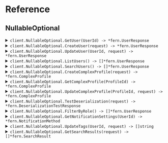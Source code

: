 # Reference
## NullableOptional
<details><summary><code>client.NullableOptional.GetUser(UserId) -> *fern.UserResponse</code></summary>
<dl>
<dd>

#### 📝 Description

<dl>
<dd>

<dl>
<dd>

Get a user by ID
</dd>
</dl>
</dd>
</dl>

#### 🔌 Usage

<dl>
<dd>

<dl>
<dd>

```go
client.NullableOptional.GetUser(
        context.TODO(),
        "userId",
    )
}
```
</dd>
</dl>
</dd>
</dl>

#### ⚙️ Parameters

<dl>
<dd>

<dl>
<dd>

**userId:** `string` 
    
</dd>
</dl>
</dd>
</dl>


</dd>
</dl>
</details>

<details><summary><code>client.NullableOptional.CreateUser(request) -> *fern.UserResponse</code></summary>
<dl>
<dd>

#### 📝 Description

<dl>
<dd>

<dl>
<dd>

Create a new user
</dd>
</dl>
</dd>
</dl>

#### 🔌 Usage

<dl>
<dd>

<dl>
<dd>

```go
client.NullableOptional.CreateUser(
        context.TODO(),
        &fern.CreateUserRequest{
            Username: "username",
            Email: fern.String(
                "email",
            ),
            Phone: fern.String(
                "phone",
            ),
            Address: &fern.Address{
                Street: "street",
                City: fern.String(
                    "city",
                ),
                State: fern.String(
                    "state",
                ),
                ZipCode: "zipCode",
                Country: fern.String(
                    "country",
                ),
                BuildingId: fern.String(
                    "buildingId",
                ),
                TenantId: fern.String(
                    "tenantId",
                ),
            },
        },
    )
}
```
</dd>
</dl>
</dd>
</dl>

#### ⚙️ Parameters

<dl>
<dd>

<dl>
<dd>

**request:** `*fern.CreateUserRequest` 
    
</dd>
</dl>
</dd>
</dl>


</dd>
</dl>
</details>

<details><summary><code>client.NullableOptional.UpdateUser(UserId, request) -> *fern.UserResponse</code></summary>
<dl>
<dd>

#### 📝 Description

<dl>
<dd>

<dl>
<dd>

Update a user (partial update)
</dd>
</dl>
</dd>
</dl>

#### 🔌 Usage

<dl>
<dd>

<dl>
<dd>

```go
client.NullableOptional.UpdateUser(
        context.TODO(),
        "userId",
        &fern.UpdateUserRequest{
            Username: fern.String(
                "username",
            ),
            Email: fern.String(
                "email",
            ),
            Phone: fern.String(
                "phone",
            ),
            Address: &fern.Address{
                Street: "street",
                City: fern.String(
                    "city",
                ),
                State: fern.String(
                    "state",
                ),
                ZipCode: "zipCode",
                Country: fern.String(
                    "country",
                ),
                BuildingId: fern.String(
                    "buildingId",
                ),
                TenantId: fern.String(
                    "tenantId",
                ),
            },
        },
    )
}
```
</dd>
</dl>
</dd>
</dl>

#### ⚙️ Parameters

<dl>
<dd>

<dl>
<dd>

**userId:** `string` 
    
</dd>
</dl>

<dl>
<dd>

**request:** `*fern.UpdateUserRequest` 
    
</dd>
</dl>
</dd>
</dl>


</dd>
</dl>
</details>

<details><summary><code>client.NullableOptional.ListUsers() -> []*fern.UserResponse</code></summary>
<dl>
<dd>

#### 📝 Description

<dl>
<dd>

<dl>
<dd>

List all users
</dd>
</dl>
</dd>
</dl>

#### 🔌 Usage

<dl>
<dd>

<dl>
<dd>

```go
client.NullableOptional.ListUsers(
        context.TODO(),
        &fern.ListUsersRequest{
            Limit: fern.Int(
                1,
            ),
            Offset: fern.Int(
                1,
            ),
            IncludeDeleted: fern.Bool(
                true,
            ),
            SortBy: fern.String(
                "sortBy",
            ),
        },
    )
}
```
</dd>
</dl>
</dd>
</dl>

#### ⚙️ Parameters

<dl>
<dd>

<dl>
<dd>

**limit:** `*int` 
    
</dd>
</dl>

<dl>
<dd>

**offset:** `*int` 
    
</dd>
</dl>

<dl>
<dd>

**includeDeleted:** `*bool` 
    
</dd>
</dl>

<dl>
<dd>

**sortBy:** `*string` 
    
</dd>
</dl>
</dd>
</dl>


</dd>
</dl>
</details>

<details><summary><code>client.NullableOptional.SearchUsers() -> []*fern.UserResponse</code></summary>
<dl>
<dd>

#### 📝 Description

<dl>
<dd>

<dl>
<dd>

Search users
</dd>
</dl>
</dd>
</dl>

#### 🔌 Usage

<dl>
<dd>

<dl>
<dd>

```go
client.NullableOptional.SearchUsers(
        context.TODO(),
        &fern.SearchUsersRequest{
            Query: "query",
            Department: fern.String(
                "department",
            ),
            Role: fern.String(
                "role",
            ),
            IsActive: fern.Bool(
                true,
            ),
        },
    )
}
```
</dd>
</dl>
</dd>
</dl>

#### ⚙️ Parameters

<dl>
<dd>

<dl>
<dd>

**query:** `string` 
    
</dd>
</dl>

<dl>
<dd>

**department:** `*string` 
    
</dd>
</dl>

<dl>
<dd>

**role:** `*string` 
    
</dd>
</dl>

<dl>
<dd>

**isActive:** `*bool` 
    
</dd>
</dl>
</dd>
</dl>


</dd>
</dl>
</details>

<details><summary><code>client.NullableOptional.CreateComplexProfile(request) -> *fern.ComplexProfile</code></summary>
<dl>
<dd>

#### 📝 Description

<dl>
<dd>

<dl>
<dd>

Create a complex profile to test nullable enums and unions
</dd>
</dl>
</dd>
</dl>

#### 🔌 Usage

<dl>
<dd>

<dl>
<dd>

```go
client.NullableOptional.CreateComplexProfile(
        context.TODO(),
        &fern.ComplexProfile{
            Id: "id",
            NullableRole: fern.UserRoleAdmin.Ptr(),
            OptionalRole: fern.UserRoleAdmin.Ptr(),
            OptionalNullableRole: fern.UserRoleAdmin.Ptr(),
            NullableStatus: fern.UserStatusActive.Ptr(),
            OptionalStatus: fern.UserStatusActive.Ptr(),
            OptionalNullableStatus: fern.UserStatusActive.Ptr(),
            NullableNotification: &fern.NotificationMethod{
                Email: &fern.EmailNotification{
                    EmailAddress: "emailAddress",
                    Subject: "subject",
                    HtmlContent: fern.String(
                        "htmlContent",
                    ),
                },
            },
            OptionalNotification: &fern.NotificationMethod{
                Email: &fern.EmailNotification{
                    EmailAddress: "emailAddress",
                    Subject: "subject",
                    HtmlContent: fern.String(
                        "htmlContent",
                    ),
                },
            },
            OptionalNullableNotification: &fern.NotificationMethod{
                Email: &fern.EmailNotification{
                    EmailAddress: "emailAddress",
                    Subject: "subject",
                    HtmlContent: fern.String(
                        "htmlContent",
                    ),
                },
            },
            NullableSearchResult: &fern.SearchResult{
                User: &fern.UserResponse{
                    Id: "id",
                    Username: "username",
                    Email: fern.String(
                        "email",
                    ),
                    Phone: fern.String(
                        "phone",
                    ),
                    CreatedAt: fern.MustParseDateTime(
                        "2024-01-15T09:30:00Z",
                    ),
                    UpdatedAt: fern.Time(
                        fern.MustParseDateTime(
                            "2024-01-15T09:30:00Z",
                        ),
                    ),
                    Address: &fern.Address{
                        Street: "street",
                        City: fern.String(
                            "city",
                        ),
                        State: fern.String(
                            "state",
                        ),
                        ZipCode: "zipCode",
                        Country: fern.String(
                            "country",
                        ),
                        BuildingId: fern.String(
                            "buildingId",
                        ),
                        TenantId: fern.String(
                            "tenantId",
                        ),
                    },
                },
            },
            OptionalSearchResult: &fern.SearchResult{
                User: &fern.UserResponse{
                    Id: "id",
                    Username: "username",
                    Email: fern.String(
                        "email",
                    ),
                    Phone: fern.String(
                        "phone",
                    ),
                    CreatedAt: fern.MustParseDateTime(
                        "2024-01-15T09:30:00Z",
                    ),
                    UpdatedAt: fern.Time(
                        fern.MustParseDateTime(
                            "2024-01-15T09:30:00Z",
                        ),
                    ),
                    Address: &fern.Address{
                        Street: "street",
                        City: fern.String(
                            "city",
                        ),
                        State: fern.String(
                            "state",
                        ),
                        ZipCode: "zipCode",
                        Country: fern.String(
                            "country",
                        ),
                        BuildingId: fern.String(
                            "buildingId",
                        ),
                        TenantId: fern.String(
                            "tenantId",
                        ),
                    },
                },
            },
            NullableArray: []string{
                "nullableArray",
                "nullableArray",
            },
            OptionalArray: []string{
                "optionalArray",
                "optionalArray",
            },
            OptionalNullableArray: []string{
                "optionalNullableArray",
                "optionalNullableArray",
            },
            NullableListOfNullables: []*string{
                fern.String(
                    "nullableListOfNullables",
                ),
                fern.String(
                    "nullableListOfNullables",
                ),
            },
            NullableMapOfNullables: map[string]*fern.Address{
                "nullableMapOfNullables": &fern.Address{
                    Street: "street",
                    City: fern.String(
                        "city",
                    ),
                    State: fern.String(
                        "state",
                    ),
                    ZipCode: "zipCode",
                    Country: fern.String(
                        "country",
                    ),
                    BuildingId: fern.String(
                        "buildingId",
                    ),
                    TenantId: fern.String(
                        "tenantId",
                    ),
                },
            },
            NullableListOfUnions: []*fern.NotificationMethod{
                &fern.NotificationMethod{
                    Email: &fern.EmailNotification{
                        EmailAddress: "emailAddress",
                        Subject: "subject",
                        HtmlContent: fern.String(
                            "htmlContent",
                        ),
                    },
                },
                &fern.NotificationMethod{
                    Email: &fern.EmailNotification{
                        EmailAddress: "emailAddress",
                        Subject: "subject",
                        HtmlContent: fern.String(
                            "htmlContent",
                        ),
                    },
                },
            },
            OptionalMapOfEnums: map[string]fern.UserRole{
                "optionalMapOfEnums": fern.UserRoleAdmin,
            },
        },
    )
}
```
</dd>
</dl>
</dd>
</dl>

#### ⚙️ Parameters

<dl>
<dd>

<dl>
<dd>

**request:** `*fern.ComplexProfile` 
    
</dd>
</dl>
</dd>
</dl>


</dd>
</dl>
</details>

<details><summary><code>client.NullableOptional.GetComplexProfile(ProfileId) -> *fern.ComplexProfile</code></summary>
<dl>
<dd>

#### 📝 Description

<dl>
<dd>

<dl>
<dd>

Get a complex profile by ID
</dd>
</dl>
</dd>
</dl>

#### 🔌 Usage

<dl>
<dd>

<dl>
<dd>

```go
client.NullableOptional.GetComplexProfile(
        context.TODO(),
        "profileId",
    )
}
```
</dd>
</dl>
</dd>
</dl>

#### ⚙️ Parameters

<dl>
<dd>

<dl>
<dd>

**profileId:** `string` 
    
</dd>
</dl>
</dd>
</dl>


</dd>
</dl>
</details>

<details><summary><code>client.NullableOptional.UpdateComplexProfile(ProfileId, request) -> *fern.ComplexProfile</code></summary>
<dl>
<dd>

#### 📝 Description

<dl>
<dd>

<dl>
<dd>

Update complex profile to test nullable field updates
</dd>
</dl>
</dd>
</dl>

#### 🔌 Usage

<dl>
<dd>

<dl>
<dd>

```go
client.NullableOptional.UpdateComplexProfile(
        context.TODO(),
        "profileId",
        &fern.UpdateComplexProfileRequest{
            NullableRole: fern.UserRoleAdmin.Ptr(),
            NullableStatus: fern.UserStatusActive.Ptr(),
            NullableNotification: &fern.NotificationMethod{
                Email: &fern.EmailNotification{
                    EmailAddress: "emailAddress",
                    Subject: "subject",
                    HtmlContent: fern.String(
                        "htmlContent",
                    ),
                },
            },
            NullableSearchResult: &fern.SearchResult{
                User: &fern.UserResponse{
                    Id: "id",
                    Username: "username",
                    Email: fern.String(
                        "email",
                    ),
                    Phone: fern.String(
                        "phone",
                    ),
                    CreatedAt: fern.MustParseDateTime(
                        "2024-01-15T09:30:00Z",
                    ),
                    UpdatedAt: fern.Time(
                        fern.MustParseDateTime(
                            "2024-01-15T09:30:00Z",
                        ),
                    ),
                    Address: &fern.Address{
                        Street: "street",
                        City: fern.String(
                            "city",
                        ),
                        State: fern.String(
                            "state",
                        ),
                        ZipCode: "zipCode",
                        Country: fern.String(
                            "country",
                        ),
                        BuildingId: fern.String(
                            "buildingId",
                        ),
                        TenantId: fern.String(
                            "tenantId",
                        ),
                    },
                },
            },
            NullableArray: []string{
                "nullableArray",
                "nullableArray",
            },
        },
    )
}
```
</dd>
</dl>
</dd>
</dl>

#### ⚙️ Parameters

<dl>
<dd>

<dl>
<dd>

**profileId:** `string` 
    
</dd>
</dl>

<dl>
<dd>

**nullableRole:** `*fern.UserRole` 
    
</dd>
</dl>

<dl>
<dd>

**nullableStatus:** `*fern.UserStatus` 
    
</dd>
</dl>

<dl>
<dd>

**nullableNotification:** `*fern.NotificationMethod` 
    
</dd>
</dl>

<dl>
<dd>

**nullableSearchResult:** `*fern.SearchResult` 
    
</dd>
</dl>

<dl>
<dd>

**nullableArray:** `[]string` 
    
</dd>
</dl>
</dd>
</dl>


</dd>
</dl>
</details>

<details><summary><code>client.NullableOptional.TestDeserialization(request) -> *fern.DeserializationTestResponse</code></summary>
<dl>
<dd>

#### 📝 Description

<dl>
<dd>

<dl>
<dd>

Test endpoint for validating null deserialization
</dd>
</dl>
</dd>
</dl>

#### 🔌 Usage

<dl>
<dd>

<dl>
<dd>

```go
client.NullableOptional.TestDeserialization(
        context.TODO(),
        &fern.DeserializationTestRequest{
            RequiredString: "requiredString",
            NullableString: fern.String(
                "nullableString",
            ),
            OptionalString: fern.String(
                "optionalString",
            ),
            OptionalNullableString: fern.String(
                "optionalNullableString",
            ),
            NullableEnum: fern.UserRoleAdmin.Ptr(),
            OptionalEnum: fern.UserStatusActive.Ptr(),
            NullableUnion: &fern.NotificationMethod{
                Email: &fern.EmailNotification{
                    EmailAddress: "emailAddress",
                    Subject: "subject",
                    HtmlContent: fern.String(
                        "htmlContent",
                    ),
                },
            },
            OptionalUnion: &fern.SearchResult{
                User: &fern.UserResponse{
                    Id: "id",
                    Username: "username",
                    Email: fern.String(
                        "email",
                    ),
                    Phone: fern.String(
                        "phone",
                    ),
                    CreatedAt: fern.MustParseDateTime(
                        "2024-01-15T09:30:00Z",
                    ),
                    UpdatedAt: fern.Time(
                        fern.MustParseDateTime(
                            "2024-01-15T09:30:00Z",
                        ),
                    ),
                    Address: &fern.Address{
                        Street: "street",
                        City: fern.String(
                            "city",
                        ),
                        State: fern.String(
                            "state",
                        ),
                        ZipCode: "zipCode",
                        Country: fern.String(
                            "country",
                        ),
                        BuildingId: fern.String(
                            "buildingId",
                        ),
                        TenantId: fern.String(
                            "tenantId",
                        ),
                    },
                },
            },
            NullableList: []string{
                "nullableList",
                "nullableList",
            },
            NullableMap: map[string]int{
                "nullableMap": 1,
            },
            NullableObject: &fern.Address{
                Street: "street",
                City: fern.String(
                    "city",
                ),
                State: fern.String(
                    "state",
                ),
                ZipCode: "zipCode",
                Country: fern.String(
                    "country",
                ),
                BuildingId: fern.String(
                    "buildingId",
                ),
                TenantId: fern.String(
                    "tenantId",
                ),
            },
            OptionalObject: &fern.Organization{
                Id: "id",
                Name: "name",
                Domain: fern.String(
                    "domain",
                ),
                EmployeeCount: fern.Int(
                    1,
                ),
            },
        },
    )
}
```
</dd>
</dl>
</dd>
</dl>

#### ⚙️ Parameters

<dl>
<dd>

<dl>
<dd>

**request:** `*fern.DeserializationTestRequest` 
    
</dd>
</dl>
</dd>
</dl>


</dd>
</dl>
</details>

<details><summary><code>client.NullableOptional.FilterByRole() -> []*fern.UserResponse</code></summary>
<dl>
<dd>

#### 📝 Description

<dl>
<dd>

<dl>
<dd>

Filter users by role with nullable enum
</dd>
</dl>
</dd>
</dl>

#### 🔌 Usage

<dl>
<dd>

<dl>
<dd>

```go
client.NullableOptional.FilterByRole(
        context.TODO(),
        &fern.FilterByRoleRequest{
            Role: fern.UserRoleAdmin.Ptr(),
            Status: fern.UserStatusActive.Ptr(),
            SecondaryRole: fern.UserRoleAdmin.Ptr(),
        },
    )
}
```
</dd>
</dl>
</dd>
</dl>

#### ⚙️ Parameters

<dl>
<dd>

<dl>
<dd>

**role:** `*fern.UserRole` 
    
</dd>
</dl>

<dl>
<dd>

**status:** `*fern.UserStatus` 
    
</dd>
</dl>

<dl>
<dd>

**secondaryRole:** `*fern.UserRole` 
    
</dd>
</dl>
</dd>
</dl>


</dd>
</dl>
</details>

<details><summary><code>client.NullableOptional.GetNotificationSettings(UserId) -> *fern.NotificationMethod</code></summary>
<dl>
<dd>

#### 📝 Description

<dl>
<dd>

<dl>
<dd>

Get notification settings which may be null
</dd>
</dl>
</dd>
</dl>

#### 🔌 Usage

<dl>
<dd>

<dl>
<dd>

```go
client.NullableOptional.GetNotificationSettings(
        context.TODO(),
        "userId",
    )
}
```
</dd>
</dl>
</dd>
</dl>

#### ⚙️ Parameters

<dl>
<dd>

<dl>
<dd>

**userId:** `string` 
    
</dd>
</dl>
</dd>
</dl>


</dd>
</dl>
</details>

<details><summary><code>client.NullableOptional.UpdateTags(UserId, request) -> []string</code></summary>
<dl>
<dd>

#### 📝 Description

<dl>
<dd>

<dl>
<dd>

Update tags to test array handling
</dd>
</dl>
</dd>
</dl>

#### 🔌 Usage

<dl>
<dd>

<dl>
<dd>

```go
client.NullableOptional.UpdateTags(
        context.TODO(),
        "userId",
        &fern.UpdateTagsRequest{
            Tags: []string{
                "tags",
                "tags",
            },
            Categories: []string{
                "categories",
                "categories",
            },
            Labels: []string{
                "labels",
                "labels",
            },
        },
    )
}
```
</dd>
</dl>
</dd>
</dl>

#### ⚙️ Parameters

<dl>
<dd>

<dl>
<dd>

**userId:** `string` 
    
</dd>
</dl>

<dl>
<dd>

**tags:** `[]string` 
    
</dd>
</dl>

<dl>
<dd>

**categories:** `[]string` 
    
</dd>
</dl>

<dl>
<dd>

**labels:** `[]string` 
    
</dd>
</dl>
</dd>
</dl>


</dd>
</dl>
</details>

<details><summary><code>client.NullableOptional.GetSearchResults(request) -> []*fern.SearchResult</code></summary>
<dl>
<dd>

#### 📝 Description

<dl>
<dd>

<dl>
<dd>

Get search results with nullable unions
</dd>
</dl>
</dd>
</dl>

#### 🔌 Usage

<dl>
<dd>

<dl>
<dd>

```go
client.NullableOptional.GetSearchResults(
        context.TODO(),
        &fern.SearchRequest{
            Query: "query",
            Filters: map[string]*string{
                "filters": fern.String(
                    "filters",
                ),
            },
            IncludeTypes: []string{
                "includeTypes",
                "includeTypes",
            },
        },
    )
}
```
</dd>
</dl>
</dd>
</dl>

#### ⚙️ Parameters

<dl>
<dd>

<dl>
<dd>

**query:** `string` 
    
</dd>
</dl>

<dl>
<dd>

**filters:** `map[string]*string` 
    
</dd>
</dl>

<dl>
<dd>

**includeTypes:** `[]string` 
    
</dd>
</dl>
</dd>
</dl>


</dd>
</dl>
</details>
